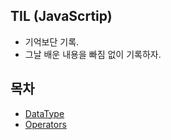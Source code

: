## TIL (JavaScrtip)

- 기억보단 기록.
- 그날 배운 내용을 빠짐 없이 기록하자.

## 목차

- [DataType](https://github.com/yhpark0728/DreamCoding-JavaScript-Mastery/edit/main/DataType/DataType.md)
- [Operators](https://github.com/yhpark0728/DreamCoding-JavaScript-Mastery/edit/main/Operators/Operators.md)
